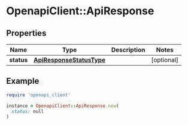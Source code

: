 # OpenapiClient::ApiResponse

## Properties

| Name | Type | Description | Notes |
| ---- | ---- | ----------- | ----- |
| **status** | [**ApiResponseStatusType**](ApiResponseStatusType.md) |  | [optional] |

## Example

```ruby
require 'openapi_client'

instance = OpenapiClient::ApiResponse.new(
  status: null
)
```

